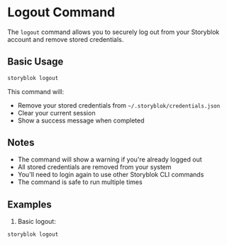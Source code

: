 # Logout Command

The `logout` command allows you to securely log out from your Storyblok account and remove stored credentials.

## Basic Usage

```bash
storyblok logout
```

This command will:
- Remove your stored credentials from `~/.storyblok/credentials.json`
- Clear your current session
- Show a success message when completed

## Notes

- The command will show a warning if you're already logged out
- All stored credentials are removed from your system
- You'll need to login again to use other Storyblok CLI commands
- The command is safe to run multiple times

## Examples

1. Basic logout:
```bash
storyblok logout
```
